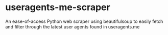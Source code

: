 # useragents-me-scraper
An ease-of-access Python web scraper using beautifulsoup to easily fetch and filter through the latest user agents found in useragents.me
